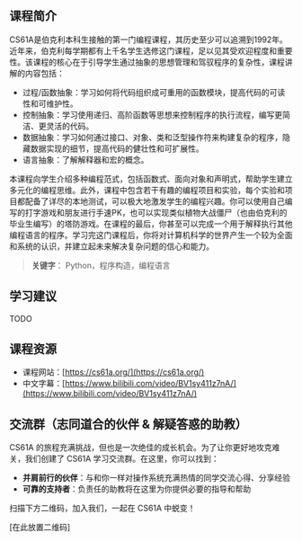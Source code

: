 ## 课程简介
CS61A是伯克利本科生接触的第一门编程课程，其历史至少可以追溯到1992年。近年来，伯克利每学期都有上千名学生选修这门课程，足以见其受欢迎程度和重要性。该课程的核心在于引导学生通过抽象的思想管理和驾驭程序的复杂性，课程讲解的内容包括：

* 过程/函数抽象：学习如何将代码组织成可重用的函数模块，提高代码的可读性和可维护性。
* 控制抽象：学习使用递归、高阶函数等思想来控制程序的执行流程，编写更简洁、更灵活的代码。
* 数据抽象：学习如何通过接口、对象、类和泛型操作符来构建复杂的程序，隐藏数据实现的细节，提高代码的健壮性和可扩展性。
* 语言抽象：了解解释器和宏的概念。

本课程向学生介绍多种编程范式，包括函数式、面向对象和声明式，帮助学生建立多元化的编程思维。此外，课程中包含若干有趣的编程项目和实验，每个实验和项目都配备了详尽的本地测试，可以极大地激发学生的编程兴趣。你可以使用自己编写的打字游戏和朋友进行手速PK，也可以实现类似植物大战僵尸（也由伯克利的毕业生编写）的塔防游戏。在课程的最后，你甚至可以完成一个用于解释执行其他编程语言的程序。学习完这门课程后，你将对计算机科学的世界产生一个较为全面和系统的认识，并建立起未来解决复杂问题的信心和能力。

> **关键字**： Python，程序构造，编程语言

## 学习建议
TODO

## 课程资源
* 课程网站：[https://cs61a.org/](https://cs61a.org/)
* 中文字幕：[https://www.bilibili.com/video/BV1sy411z7nA/](https://www.bilibili.com/video/BV1sy411z7nA/)

## 交流群（志同道合的伙伴 & 解疑答惑的助教）

CS61A 的旅程充满挑战，但也是一次绝佳的成长机会。为了让你更好地攻克难关，我们创建了 CS61A 学习交流群。在这里，你可以找到：

* **并肩前行的伙伴**：与和你一样对操作系统充满热情的同学交流心得、分享经验
* **可靠的支持者**：负责任的助教将在这里为你提供必要的指导和帮助

扫描下方二维码，加入我们，一起在 CS61A 中蜕变！

[在此放置二维码]